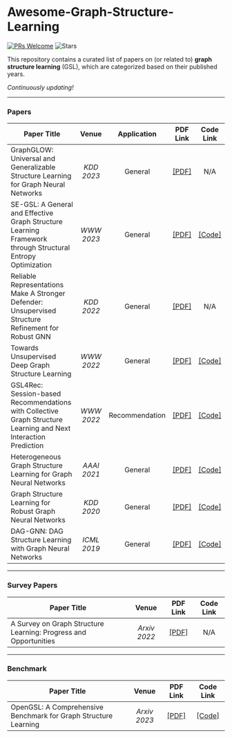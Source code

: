 # Awesome-Graph-Structure-Learning
[![PRs Welcome](https://img.shields.io/badge/PRs-welcome-yellow.svg)](https://github.com/YuanchenBei/Awesome-Graph-Structure-Learning) 
![Stars](https://img.shields.io/github/stars/YuanchenBei/Awesome-Graph-Structure-Learning?color=green)

This repository contains a curated list of papers on (or related to) **graph structure learning** (GSL), which are categorized based on their published years.

*Continuously updating!*

-----
### Papers

| **Paper Title** | **Venue** | **Application** |**PDF Link** | **Code Link** |
| --------------- | :--------: | :--------: | :--------: | :--------: | 
| GraphGLOW: Universal and Generalizable Structure Learning for Graph Neural Networks | _KDD 2023_ | General | [[PDF]](https://arxiv.org/pdf/2306.11264.pdf) | N/A |
| SE-GSL: A General and Effective Graph Structure Learning Framework through Structural Entropy Optimization | _WWW 2023_ | General | [[PDF]](https://arxiv.org/pdf/2303.09778.pdf) | [[Code]](https://github.com/RingBDStack/SE-GSL) |
| Reliable Representations Make A Stronger Defender: Unsupervised Structure Refinement for Robust GNN | _KDD 2022_ | General | [[PDF]](https://dl.acm.org/doi/pdf/10.1145/3534678.3539484) | N/A |
| Towards Unsupervised Deep Graph Structure Learning | _WWW 2022_ | General | [[PDF]](https://dl.acm.org/doi/pdf/10.1145/3485447.3512186) |  [[Code]](https://github.com/GRAND-Lab/SUBLIME) |
| GSL4Rec: Session-based Recommendations with Collective Graph Structure Learning and Next Interaction Prediction | _WWW 2022_ | Recommendation | [[PDF]](https://dl.acm.org/doi/pdf/10.1145/3485447.3512085) | [[Code]](https://github.com/weicy15/GSL4Rec) |
| Heterogeneous Graph Structure Learning for Graph Neural Networks | _AAAI 2021_ | General | [[PDF]](https://ojs.aaai.org/index.php/AAAI/article/download/16600/16407) | [[Code]](https://github.com/AndyJZhao/HGSL) | 
| Graph Structure Learning for Robust Graph Neural Networks | _KDD 2020_ | General | [[PDF]](https://dl.acm.org/doi/pdf/10.1145/3394486.3403049) | [[Code]](https://github.com/ChandlerBang/Pro-GNN) |
| DAG-GNN: DAG Structure Learning with Graph Neural Networks | _ICML 2019_ | General | [[PDF]](http://proceedings.mlr.press/v97/yu19a/yu19a.pdf) | [[Code]](https://github.com/fishmoon1234/DAG-GNN) |

----------

### Survey Papers

| **Paper Title** | **Venue** | **PDF Link** | **Code Link** |
| --------------- | :--------: | :--------: | :--------: | 
| A Survey on Graph Structure Learning: Progress and Opportunities | _Arxiv 2022_ | [[PDF]](https://www.researchgate.net/profile/Yanqiao-Zhu/publication/358915998_A_Survey_on_Graph_Structure_Learning_Progress_and_Opportunities/links/621d708c9947d339eb7227c3/A-Survey-on-Graph-Structure-Learning-Progress-and-Opportunities.pdf) | N/A |

----------

### Benchmark
| **Paper Title** | **Venue** | **PDF Link** | **Code Link** |
| --------------- | :--------: | :--------: | :--------: | 
| OpenGSL: A Comprehensive Benchmark for Graph Structure Learning | _Arxiv 2023_ | [[PDF]](https://arxiv.org/pdf/2306.10280.pdf) | [[Code]](https://github.com/OpenGSL/OpenGSL) |
